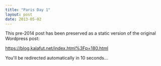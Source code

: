 ```yaml
---
title: "Paris Day 1"
layout: post
date: 2013-05-02
---
```


This pre-2014 post has been preserved as a static version of the original Wordpress post:

https://blog.kalafut.net/index.html%3Fp=180.html

You'll be redirected automatically in 10 seconds...

<head>
  <meta http-equiv="refresh" content="10;url=https://blog.kalafut.net/index.html%3Fp=180.html">
</head>

